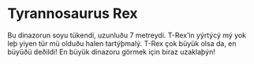 # Tyrannosaurus Rex

Bu dinazorun soyu tükendi, uzunluðu 7 metreydi. T-Rex’in yýrtýcý mý yok leþ
yiyen tür mü olduðu halen tartýþmalý. T-Rex çok büyük olsa da, en büyüðü
deðildi! En büyük dinazoru görmek için biraz uzaklaþýn!
